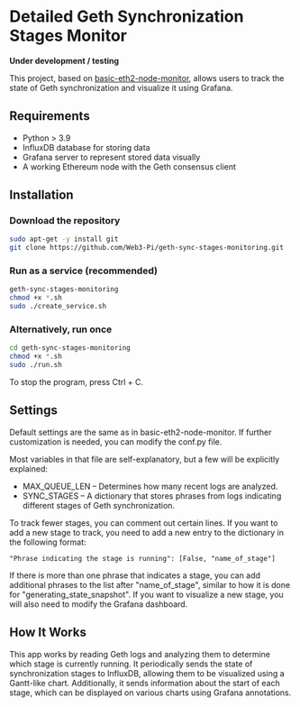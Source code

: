 # Detailed Geth Synchronization Stages Monitor
**Under development / testing**

This project, based on [basic-eth2-node-monitor](https://github.com/Web3-Pi/basic-eth2-node-monitor), allows users to track the state of Geth synchronization and visualize it using Grafana.

## Requirements
- Python > 3.9
- InfluxDB database for storing data  
- Grafana server to represent stored data visually  
- A working Ethereum node with the Geth consensus client  

## Installation
### Download the repository
```sh
sudo apt-get -y install git
git clone https://github.com/Web3-Pi/geth-sync-stages-monitoring.git
```
### Run as a service (recommended)
```sh
geth-sync-stages-monitoring
chmod +x *.sh
sudo ./create_service.sh
```
### Alternatively, run once
```sh
cd geth-sync-stages-monitoring
chmod +x *.sh
sudo ./run.sh
```
To stop the program, press Ctrl + C.
## Settings
Default settings are the same as in basic-eth2-node-monitor.
If further customization is needed, you can modify the conf.py file.

Most variables in that file are self-explanatory, but a few will be explicitly explained:

* MAX_QUEUE_LEN – Determines how many recent logs are analyzed.
* SYNC_STAGES – A dictionary that stores phrases from logs indicating different stages of Geth synchronization.

To track fewer stages, you can comment out certain lines. If you want to add a new stage to track, you need to add a new entry to the dictionary in the following format:
```
"Phrase indicating the stage is running": [False, "name_of_stage"]
```
If there is more than one phrase that indicates a stage, you can add additional phrases to the list after "name_of_stage", similar to how it is done for "generating_state_snapshot". If you want to visualize a new stage, you will also need to modify the Grafana dashboard.

## How It Works
This app works by reading Geth logs and analyzing them to determine which stage is currently running. It periodically sends the state of synchronization stages to InfluxDB, allowing them to be visualized using a Gantt-like chart. Additionally, it sends information about the start of each stage, which can be displayed on various charts using Grafana annotations.
